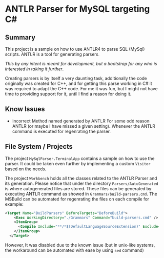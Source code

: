# ANTLR Parser for MySQL targeting C#

## Summary
This project is a sample on how to use ANTLR4 to parse SQL (MySql) scripts. ANTLR is a tool for generating parsers.

 _*This by any intent is meant for development, but a bootstrap for any who is interested in taking it further*_. 

Creating parsers is by itself a very daunting task, additionally the code originally was created for C++, and for getting this parse working in C# it was required to adapt the C++ code. For me it was fun, but I might not have time to providing support for it, until I find a reason for doing it.

## Know Issues
* Incorrect Method named generated by ANTLR
For some odd reason ANTLR (or maybe I have missed a given setting). Whenever the ANTLR command is executed for regenrating the parser. 


## File System / Projects

The project `MySqlParser.TerminalApp` contains a sample on how to use the parser. 
It could be taken even further by implementing a custom `Visitor` based on the needs. 

The project `Workbench` holds all the classes related to the ANTLR Parser and its generation.
Please notice that under the directory `Parsers/AutoGenerated` is where autogenerated files are stored. These files can be generated by executing ANTLR command as showed in `Grammars/build-parsers.cmd`.
The MSBuild can be automated for regenrating the files on each compile for example:

```XML
<Target Name="BuildParsers" BeforeTargets="BeforeBuild">
    <Exec WorkingDirectory="./Grammars" Command="build-parsers.cmd" />
    <ItemGroup>
      <Compile Include="**/*$(DefaultLanguageSourceExtension)" Exclude="$(DefaultItemExcludes);$(DefaultExcludesInProjectFolder);$(BaseIntermediateOutputPath)**;$(BaseOutputPath)**;@(Compile)" />
    </ItemGroup>
  </Target>
```

However, It was disabled due to the known issue (but in unix-like systems, the workaround can be automated with ease by using `sed` command)